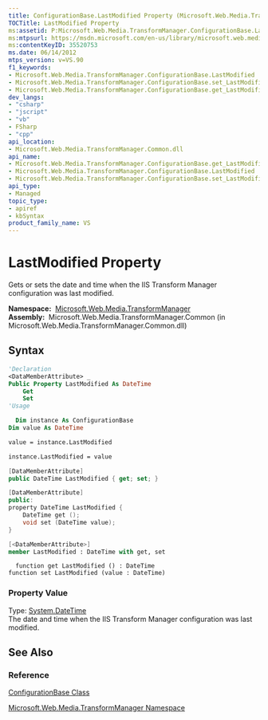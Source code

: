 ```yaml
---
title: ConfigurationBase.LastModified Property (Microsoft.Web.Media.TransformManager)
TOCTitle: LastModified Property
ms:assetid: P:Microsoft.Web.Media.TransformManager.ConfigurationBase.LastModified
ms:mtpsurl: https://msdn.microsoft.com/en-us/library/microsoft.web.media.transformmanager.configurationbase.lastmodified(v=VS.90)
ms:contentKeyID: 35520753
ms.date: 06/14/2012
mtps_version: v=VS.90
f1_keywords:
- Microsoft.Web.Media.TransformManager.ConfigurationBase.LastModified
- Microsoft.Web.Media.TransformManager.ConfigurationBase.set_LastModified
- Microsoft.Web.Media.TransformManager.ConfigurationBase.get_LastModified
dev_langs:
- "csharp"
- "jscript"
- "vb"
- FSharp
- "cpp"
api_location:
- Microsoft.Web.Media.TransformManager.Common.dll
api_name:
- Microsoft.Web.Media.TransformManager.ConfigurationBase.get_LastModified
- Microsoft.Web.Media.TransformManager.ConfigurationBase.LastModified
- Microsoft.Web.Media.TransformManager.ConfigurationBase.set_LastModified
api_type:
- Managed
topic_type:
- apiref
- kbSyntax
product_family_name: VS
---
```


# LastModified Property

Gets or sets the date and time when the IIS Transform Manager configuration was last modified.

**Namespace:**  [Microsoft.Web.Media.TransformManager](microsoft-web-media-transformmanager-namespace.md)  
**Assembly:**  Microsoft.Web.Media.TransformManager.Common (in Microsoft.Web.Media.TransformManager.Common.dll)

## Syntax

```vb
'Declaration
<DataMemberAttribute> _
Public Property LastModified As DateTime
    Get
    Set
'Usage

  Dim instance As ConfigurationBase
Dim value As DateTime

value = instance.LastModified

instance.LastModified = value
```

```csharp
[DataMemberAttribute]
public DateTime LastModified { get; set; }
```

```cpp
[DataMemberAttribute]
public:
property DateTime LastModified {
    DateTime get ();
    void set (DateTime value);
}
```

``` fsharp
[<DataMemberAttribute>]
member LastModified : DateTime with get, set
```

```jscript
  function get LastModified () : DateTime
function set LastModified (value : DateTime)
```

### Property Value

Type: [System.DateTime](https://msdn.microsoft.com/library/03ybds8y)  
The date and time when the IIS Transform Manager configuration was last modified.  

## See Also

### Reference

[ConfigurationBase Class](configurationbase-class-microsoft-web-media-transformmanager.md)

[Microsoft.Web.Media.TransformManager Namespace](microsoft-web-media-transformmanager-namespace.md)

